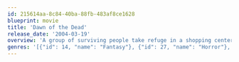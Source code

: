 ```yaml
---
id: 215614aa-8c84-40ba-88fb-483af8ce1628
blueprint: movie
title: 'Dawn of the Dead'
release_date: '2004-03-19'
overview: 'A group of surviving people take refuge in a shopping center after the world has been over taken over by aggressive, flesh-eating zombies. A remake of the 1978 zombie film of the same name.'
genres: '[{"id": 14, "name": "Fantasy"}, {"id": 27, "name": "Horror"}, {"id": 28, "name": "Action"}]'
---
```

